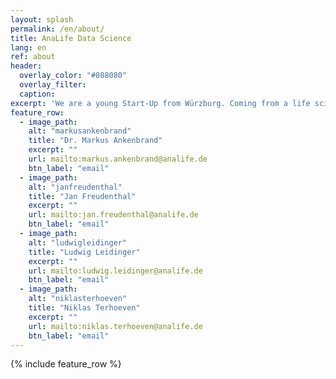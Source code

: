 ```yaml
---
layout: splash
permalink: /en/about/
title: AnaLife Data Science
lang: en
ref: about
header:
  overlay_color: "#808080"
  overlay_filter: 
  caption: 
excerpt: 'We are a young Start-Up from Würzburg. Coming from a life science background we come with many years of experience in handling complex data.'
feature_row:
  - image_path: 
    alt: "markusankenbrand"
    title: "Dr. Markus Ankenbrand"
    excerpt: ""
    url: mailto:markus.ankenbrand@analife.de
    btn_label: "email"
  - image_path: 
    alt: "janfreudenthal"
    title: "Jan Freudenthal"
    excerpt: ""
    url: mailto:jan.freudenthal@analife.de
    btn_label: "email"
  - image_path: 
    alt: "ludwigleidinger"
    title: "Ludwig Leidinger"
    excerpt: ""
    url: mailto:ludwig.leidinger@analife.de
    btn_label: "email"
  - image_path: 
    alt: "niklasterhoeven"
    title: "Niklas Terhoeven"
    excerpt: ""
    url: mailto:niklas.terhoeven@analife.de
    btn_label: "email"
---
```


{% include feature_row %}

